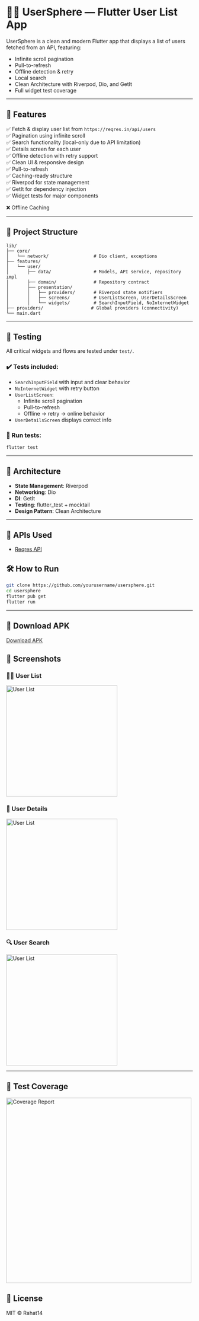 # 🧑‍💼 UserSphere — Flutter User List App

UserSphere is a clean and modern Flutter app that displays a list of users fetched from an API, featuring:

- Infinite scroll pagination
- Pull-to-refresh
- Offline detection & retry
- Local search
- Clean Architecture with Riverpod, Dio, and GetIt
- Full widget test coverage

---

## 🚀 Features

✅ Fetch & display user list from `https://reqres.in/api/users`  
✅ Pagination using infinite scroll  
✅ Search functionality (local-only due to API limitation)  
✅ Details screen for each user  
✅ Offline detection with retry support  
✅ Clean UI & responsive design  
✅ Pull-to-refresh  
✅ Caching-ready structure  
✅ Riverpod for state management  
✅ GetIt for dependency injection  
✅ Widget tests for major components

❌ Offline Caching 

---

## 📁 Project Structure

```
lib/
├── core/
│   └── network/                 # Dio client, exceptions
├── features/
│   └── user/
│       ├── data/                # Models, API service, repository impl
│       ├── domain/              # Repository contract
│       ├── presentation/
│       │   ├── providers/       # Riverpod state notifiers
│       │   ├── screens/         # UserListScreen, UserDetailsScreen
│       │   └── widgets/         # SearchInputField, NoInternetWidget
├── providers/                  # Global providers (connectivity)
└── main.dart
```

---

## 🧪 Testing

All critical widgets and flows are tested under `test/`.

### ✔️ Tests included:
- `SearchInputField` with input and clear behavior  
- `NoInternetWidget` with retry button  
- `UserListScreen`:
  - Infinite scroll pagination
  - Pull-to-refresh
  - Offline → retry → online behavior
- `UserDetailsScreen` displays correct info

### 🔧 Run tests:

```bash
flutter test
```

---

## 🧠 Architecture

- **State Management**: Riverpod
- **Networking**: Dio
- **DI**: GetIt
- **Testing**: flutter_test + mocktail
- **Design Pattern**: Clean Architecture

---

## 🔌 APIs Used

- [Reqres API](https://reqres.in/api/users)

## 🛠 How to Run

```bash
git clone https://github.com/yourusername/usersphere.git
cd usersphere
flutter pub get
flutter run
```

---

## 📲 Download APK
[Download APK](apk/test_user_spare.apk)

## 📸 Screenshots

### 🧑‍💼 User List
<img src="demo/list.png" alt="User List" width="300"/>

### 📄 User Details

<img src="demo/profile.png" alt="User List" width="300"/>

### 🔍 User Search

<img src="demo/search.png" alt="User List" width="300"/>

---

## 📝 Test Coverage

<img src="demo/coverage_report.png" alt="Coverage Report" width="500"/>

<!-- ## 🙌 Contributions

PRs are welcome! Please ensure all tests pass and code follows the clean architecture setup.

--- -->

## 📄 License

MIT © Rahat14
